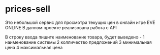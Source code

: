 # prices-sell

Это небольшой сервис для просмотра текущих цен в онлайн игре EVE ONLINE
В данном проекте реализована работа с API

В строку ввода пишите наименование товара,
будет выведено -
1 наименование системы
2 колличество предложений
3 минимальная цена
4 максимальная цена